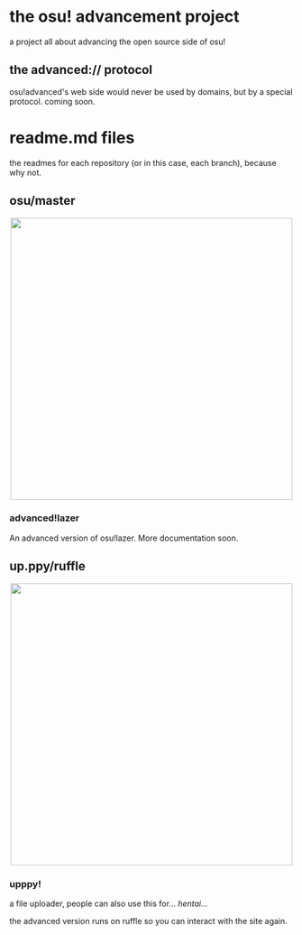 # the osu! advancement project
a project all about advancing the open source side of osu!
## the advanced:// protocol
osu!advanced's web side would never be used by domains, but by a special protocol.
coming soon.
# readme.md files
the readmes for each repository (or in this case, each branch), because why not.
## osu/master
<p align="center">
  <img width="500px" src="assets/lazer.png">
</p>

### advanced!lazer

An advanced version of osu!lazer. More documentation soon.

## up.ppy/ruffle
<p align="center">
  <img width="500px" src="https://up.ppy.sh/img/header.png">
</p>

### upppy!
a file uploader, people can also use this for... *hentai...*


the advanced version runs on ruffle so you can interact with the site again.
